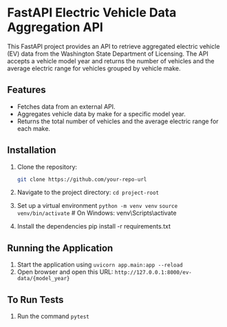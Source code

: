 # FastAPI Electric Vehicle Data Aggregation API

This FastAPI project provides an API to retrieve aggregated electric vehicle (EV) data from the Washington State Department of Licensing. The API accepts a vehicle model year and returns the number of vehicles and the average electric range for vehicles grouped by vehicle make.

## Features

- Fetches data from an external API.
- Aggregates vehicle data by make for a specific model year.
- Returns the total number of vehicles and the average electric range for each make.


## Installation

1. Clone the repository:

   ```bash
   git clone https://github.com/your-repo-url

2. Navigate to the project directory:
   `cd project-root`

3. Set up a virtual environment
   `python -m venv venv`
   `source venv/bin/activate`  # On Windows: venv\Scripts\activate

4. Install the dependencies
   pip install -r requirements.txt

## Running the Application

1. Start the application using `uvicorn app.main:app --reload`
2. Open browser and open this URL: `http://127.0.0.1:8000/ev-data/{model_year}`


## To Run Tests

1. Run the command `pytest`
